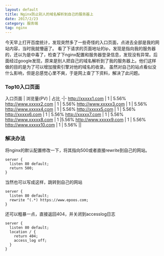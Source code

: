 ```yaml
---
layout: default
title: Nginx防止别人的域名解析到自己的服务器上
date: 2017/2/23
category: 服务端
tag: nginx
---
```


今天早上打开百度统计，发现突然多了一些奇怪的入口页面，点进去全部是我的网站内容，当时我就懵逼了。
看了下请求的页面地址的ip，发现是指向我的服务器的，还以为是中毒了，检查了下nginx配置和服务器登录信息，发现没有异常。后面经过google发现，原来是别人把自己的域名解析到了我的服务器上。他们这样做的目的是为了可以增加搜索引擎对他的域名的收录。
虽然对自己的站点看似没什么影响，但是总感觉心里不爽，于是网上查了下资料，解决了此问题。

### Top10入口页面
入口页面	| 浏览量(PV)	| 占比
-|-
http://xxxxx1.com	| 1 | 5.56%
http://www.xxxxx2.com | 1 | 5.56%
http://www.xxxxx3.com | 1 | 5.56%
http://www.xxxxx4.com | 1 | 5.56%
http://xxxxx5.com | 1 | 5.56%
http://xxxxx6.com | 1 | 5.56%
http://xxxxx7.com | 1	| 5.56%
http://www.xxxxx8.com	| 1	|5.56%
http://www.xxxxx9.com | 1 | 5.56%
http://www.xxxxx10.com	| 1	| 5.56%
||

### 解决办法
将nginx的默认配置修改一下，将其指向500或者直接rewrite到自己的网站。

``` shell
server {  
  listen 80 default;  
  return 500;  
}
```
当然也可以写成这样，跳转到自己的网站

``` shell
server {
  listen 80 default;  
  rewrite ^(.*) https://www.epoos.com;
}  
```

还可以粗暴一点，直接返回404，并关闭到accesslog日志

``` shel
server {
  listen 80 default;
  location / {
    return 404;
    access_log off;
  }
}
```
